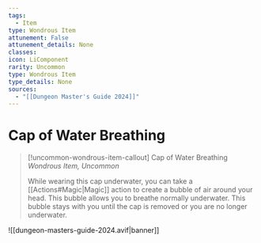 ```yaml
---
tags:
  - Item
type: Wondrous Item
attunement: False
attunement_details: None
classes:
icon: LiComponent
rarity: Uncommon
type: Wondrous Item
type_details: None
sources: 
  - "[[Dungeon Master's Guide 2024]]"
---
```

# Cap of Water Breathing
>[!uncommon-wondrous-item-callout] Cap of Water Breathing
>_Wondrous Item, Uncommon_
>
>While wearing this cap underwater, you can take a [[Actions#Magic\|Magic]] action to create a bubble of air around your head. This bubble allows you to breathe normally underwater. This bubble stays with you until the cap is removed or you are no longer underwater.
>


![[dungeon-masters-guide-2024.avif|banner]]